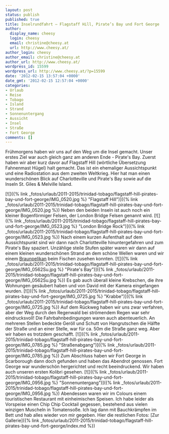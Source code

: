 ```yaml
---
layout: post
status: publish
published: true
title: Inselrundfahrt – Flagstaff Hill, Pirate’s Bay und Fort George
author:
  display_name: cheesy
  login: cheesy
  email: christine@cheesy.at
  url: http://www.cheesy.at/
author_login: cheesy
author_email: christine@cheesy.at
author_url: http://www.cheesy.at/
wordpress_id: 15599
wordpress_url: http://www.cheesy.at/?p=15599
date: '2012-02-15 13:57:04 +0000'
date_gmt: '2012-02-15 12:57:04 +0000'
categories:
- Urlaub
- Reise
- Tobago
- Island
- Strand
- Sonnenuntergang
- Aussicht
- Insel
- Straße
- Fort George
comments: []
---
```

<!--:de-->Frühmorgens haben wir uns auf den Weg um die Insel gemacht. Unser erstes Ziel war auch gleich ganz am anderen Ende - Pirate's Bay. Zuerst haben wir aber kurz davor auf Flagstaff Hill (wörtliche Übersetzung Fahnenmast Hügel) halt gemacht. Das ist ein ehemaliger Aussichtspunkt und eine Radiostation aus dem zweiten Weltkrieg. Hier hat man einen wunderschönen Blick auf Charlotteville und Pirate's Bay sowie auf die Inseln St. Giles & Melville Island.
[![]({% link _fotos/urlaub/2011-2015/trinidad-tobago/flagstaff-hill-pirates-bay-und-fort-george/IMG_0520.jpg %} "Flagstaff Hill")]({% link _fotos/urlaub/2011-2015/trinidad-tobago/flagstaff-hill-pirates-bay-und-fort-george/IMG_0520.jpg %})
Neben den beiden Inseln ist auch noch ein kleiner Bogenförmiger Felsen, der London Bridge Felsen genannt wird.
[![]({% link _fotos/urlaub/2011-2015/trinidad-tobago/flagstaff-hill-pirates-bay-und-fort-george/IMG_0523.jpg %} "London Bridge Rock")]({% link _fotos/urlaub/2011-2015/trinidad-tobago/flagstaff-hill-pirates-bay-und-fort-george/IMG_0523.jpg %})
Nach einem kurzen Aufenthalt auf dem Aussichtspunkt sind wir dann nach Charlotteville hinuntergefahren und zum Pirate's Bay spaziert. Unzählige steile Stufen später waren wir dann auf einem kleinen wunderschönen Strand an dem schöne Wellen waren und wir einem [Braunpelikan](http://de.wikipedia.org/wiki/Braunpelikan) beim Fischen zusehen konnten.
[![]({% link _fotos/urlaub/2011-2015/trinidad-tobago/flagstaff-hill-pirates-bay-und-fort-george/IMG_0562Su.jpg %} "Pirate's Bay")]({% link _fotos/urlaub/2011-2015/trinidad-tobago/flagstaff-hill-pirates-bay-und-fort-george/IMG_0562Su.jpg %})
Es gab auch überall kleine Krebschen, die ihre Wohnungen gesäubert haben und von David mit der Kamera eingefangen wurden.
[![]({% link _fotos/urlaub/2011-2015/trinidad-tobago/flagstaff-hill-pirates-bay-und-fort-george/IMG_0725.jpg %} "Krabbe")]({% link _fotos/urlaub/2011-2015/trinidad-tobago/flagstaff-hill-pirates-bay-und-fort-george/IMG_0725.jpg %})
Auf dem Rückweg haben wir uns zwar verfahren, aber der Weg durch den Regenwald bei strömendem Regen war sehr eindrucksvoll! Die Fahrbahnbedingungen waren auch abenteuerlich. An mehreren Stellen bedeckte Geröll und Schutt von Hangrutschen die Hälfte der Straße und an einer Stelle, war für ca. 50m die Straße ganz weg. Aber wir haben es trotzdem geschafft.
[![]({% link _fotos/urlaub/2011-2015/trinidad-tobago/flagstaff-hill-pirates-bay-und-fort-george/IMG_0785.jpg %} "Straßenabgang")]({% link _fotos/urlaub/2011-2015/trinidad-tobago/flagstaff-hill-pirates-bay-und-fort-george/IMG_0785.jpg %})
Zum Abschluss haben wir Fort George in Scarborough dann doch gefunden und haben das Abendrot genossen. Fort George war wunderschön hergerichtet und recht beeindruckend. Wir haben auch unseren ersten Kolibri gesehen.
[![]({% link _fotos/urlaub/2011-2015/trinidad-tobago/flagstaff-hill-pirates-bay-und-fort-george/IMG_0956.jpg %} "Sonnenuntergang")]({% link _fotos/urlaub/2011-2015/trinidad-tobago/flagstaff-hill-pirates-bay-und-fort-george/IMG_0956.jpg %})
Abendessen waren wir im Colours einem touristischen Restaurant mit einheimischen Speisen. Ich habe leider als Vorspeise einen Chip Chip Cocktail gegessen, bestehend aus vielen winzigen Muscheln in Tomatensoße. Ich lag dann mit Bauchkrämpfen im Bett und hab alles wieder von mir gegeben.
Hier die restlichen Fotos:
[Zur Gallerie]({% link _fotos/urlaub/2011-2015/trinidad-tobago/flagstaff-hill-pirates-bay-und-fort-george/index.md %})
